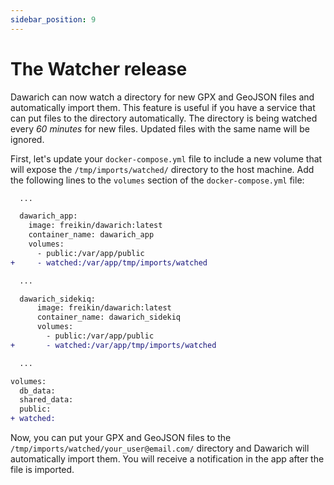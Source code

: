 ```yaml
---
sidebar_position: 9
---
```


# The Watcher release

Dawarich can now watch a directory for new GPX and GeoJSON files and automatically import them. This feature is useful if you have a service that can put files to the directory automatically. The directory is being watched every _60 minutes_ for new files. Updated files with the same name will be ignored.

First, let's update your `docker-compose.yml` file to include a new volume that will expose the `/tmp/imports/watched/` directory to the host machine. Add the following lines to the `volumes` section of the `docker-compose.yml` file:

```diff
  ...

  dawarich_app:
    image: freikin/dawarich:latest
    container_name: dawarich_app
    volumes:
      - public:/var/app/public
+     - watched:/var/app/tmp/imports/watched

  ...

  dawarich_sidekiq:
      image: freikin/dawarich:latest
      container_name: dawarich_sidekiq
      volumes:
        - public:/var/app/public
+       - watched:/var/app/tmp/imports/watched

  ...

volumes:
  db_data:
  shared_data:
  public:
+ watched:
```

Now, you can put your GPX and GeoJSON files to the `/tmp/imports/watched/your_user@email.com/` directory and Dawarich will automatically import them. You will receive a notification in the app after the file is imported.

